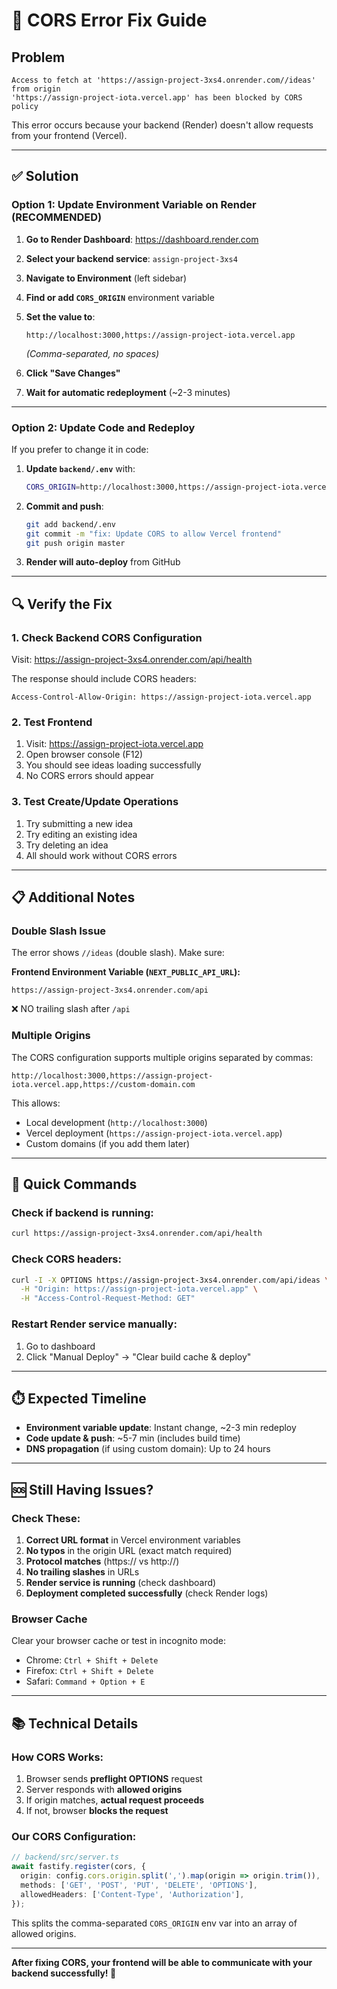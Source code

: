 # 🔧 CORS Error Fix Guide

## Problem
```
Access to fetch at 'https://assign-project-3xs4.onrender.com//ideas' from origin 
'https://assign-project-iota.vercel.app' has been blocked by CORS policy
```

This error occurs because your backend (Render) doesn't allow requests from your frontend (Vercel).

---

## ✅ Solution

### Option 1: Update Environment Variable on Render (RECOMMENDED)

1. **Go to Render Dashboard**: https://dashboard.render.com
2. **Select your backend service**: `assign-project-3xs4`
3. **Navigate to Environment** (left sidebar)
4. **Find or add `CORS_ORIGIN`** environment variable
5. **Set the value to**:
   ```
   http://localhost:3000,https://assign-project-iota.vercel.app
   ```
   *(Comma-separated, no spaces)*

6. **Click "Save Changes"**
7. **Wait for automatic redeployment** (~2-3 minutes)

---

### Option 2: Update Code and Redeploy

If you prefer to change it in code:

1. **Update `backend/.env`** with:
   ```bash
   CORS_ORIGIN=http://localhost:3000,https://assign-project-iota.vercel.app
   ```

2. **Commit and push**:
   ```bash
   git add backend/.env
   git commit -m "fix: Update CORS to allow Vercel frontend"
   git push origin master
   ```

3. **Render will auto-deploy** from GitHub

---

## 🔍 Verify the Fix

### 1. Check Backend CORS Configuration
Visit: https://assign-project-3xs4.onrender.com/api/health

The response should include CORS headers:
```
Access-Control-Allow-Origin: https://assign-project-iota.vercel.app
```

### 2. Test Frontend
1. Visit: https://assign-project-iota.vercel.app
2. Open browser console (F12)
3. You should see ideas loading successfully
4. No CORS errors should appear

### 3. Test Create/Update Operations
1. Try submitting a new idea
2. Try editing an existing idea
3. Try deleting an idea
4. All should work without CORS errors

---

## 📋 Additional Notes

### Double Slash Issue
The error shows `//ideas` (double slash). Make sure:

**Frontend Environment Variable (`NEXT_PUBLIC_API_URL`):**
```
https://assign-project-3xs4.onrender.com/api
```
❌ NO trailing slash after `/api`

### Multiple Origins
The CORS configuration supports multiple origins separated by commas:
```
http://localhost:3000,https://assign-project-iota.vercel.app,https://custom-domain.com
```

This allows:
- Local development (`http://localhost:3000`)
- Vercel deployment (`https://assign-project-iota.vercel.app`)
- Custom domains (if you add them later)

---

## 🚀 Quick Commands

### Check if backend is running:
```bash
curl https://assign-project-3xs4.onrender.com/api/health
```

### Check CORS headers:
```bash
curl -I -X OPTIONS https://assign-project-3xs4.onrender.com/api/ideas \
  -H "Origin: https://assign-project-iota.vercel.app" \
  -H "Access-Control-Request-Method: GET"
```

### Restart Render service manually:
1. Go to dashboard
2. Click "Manual Deploy" → "Clear build cache & deploy"

---

## ⏱️ Expected Timeline

- **Environment variable update**: Instant change, ~2-3 min redeploy
- **Code update & push**: ~5-7 min (includes build time)
- **DNS propagation** (if using custom domain): Up to 24 hours

---

## 🆘 Still Having Issues?

### Check These:

1. **Correct URL format** in Vercel environment variables
2. **No typos** in the origin URL (exact match required)
3. **Protocol matches** (https:// vs http://)
4. **No trailing slashes** in URLs
5. **Render service is running** (check dashboard)
6. **Deployment completed successfully** (check Render logs)

### Browser Cache
Clear your browser cache or test in incognito mode:
- Chrome: `Ctrl + Shift + Delete`
- Firefox: `Ctrl + Shift + Delete`
- Safari: `Command + Option + E`

---

## 📚 Technical Details

### How CORS Works:
1. Browser sends **preflight OPTIONS** request
2. Server responds with **allowed origins**
3. If origin matches, **actual request proceeds**
4. If not, browser **blocks the request**

### Our CORS Configuration:
```typescript
// backend/src/server.ts
await fastify.register(cors, {
  origin: config.cors.origin.split(',').map(origin => origin.trim()),
  methods: ['GET', 'POST', 'PUT', 'DELETE', 'OPTIONS'],
  allowedHeaders: ['Content-Type', 'Authorization'],
});
```

This splits the comma-separated `CORS_ORIGIN` env var into an array of allowed origins.

---

**After fixing CORS, your frontend will be able to communicate with your backend successfully! 🎉**
